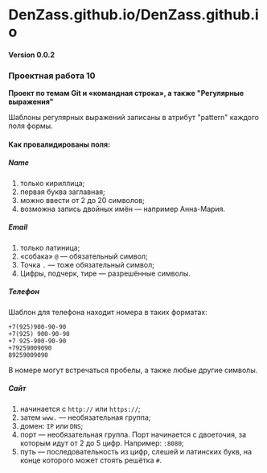 
# DenZass.github.io/DenZass.github.io

#### Version 0.0.2

### Проектная работа 10

**Проект по темам Git и «командная строка», а также "Регулярные выражения"**

Шаблоны регулярных выражений записаны в атрибут "pattern" каждого поля формы.

#### Как провалидированы поля:
##### Name
1. только кириллица;
2. первая буква заглавная;
3. можно ввести от 2 до 20 символов;
4. возможна запись двойных имён — например Анна-Мария.
##### Email
1. только латиница;
2. «собака» `@` — обязательный символ;
3. Точка `.` — тоже обязательный символ;
4. Цифры, подчерк, тире — разрешённые символы.
##### Телефон
Шаблон для телефона находит номера в таких форматах:
```
+7(925)900-90-90
+7(925) 900-90-90
+7 925-900-90-90
+79259009090
89259009090
```
В номере могут встречаться пробелы, а также любые другие символы.
##### Сайт
1. начинается с `http://` или `https://`;
2. затем `www.` — необязательная группа;
3. домен: `IP` или `DNS`;
4. порт — необязательная группа. Порт начинается с двоеточия, за которым идут от 2 до 5 цифр. Например: `:8080`;
5. путь — последовательность из цифр, слешей и латинских букв, на конце которого может стоять решётка `#`.



